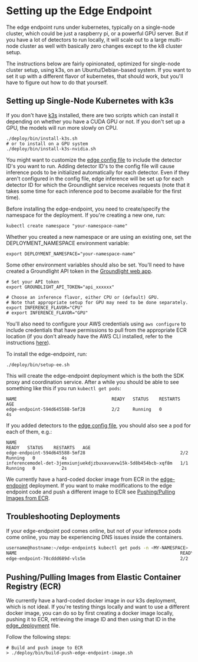
# Setting up the Edge Endpoint

The edge endpoint runs under kubernetes, typically on a single-node cluster, which could be just a raspberry pi, or a powerful GPU server.  But if you have a lot of detectors to run locally, it will scale out to a large multi-node cluster as well with basically zero changes except to the k8 cluster setup. 

The instructions below are fairly opinionated, optimized for single-node cluster setup, using k3s, on an Ubuntu/Debian-based system.  If you want to set it up with a different flavor of kubernetes, that should work, but you'll have to figure out how to do that yourself.

## Setting up Single-Node Kubernetes with k3s

If you don't have [k3s](https://docs.k3s.io/) installed, there are two scripts which can install it depending on whether you have a CUDA GPU or not.  If you don't set up a GPU, the models will run more slowly on CPU.

```shell
./deploy/bin/install-k3s.sh
# or to install on a GPU system
./deploy/bin/install-k3s-nvidia.sh
```

You might want to customize the [edge config file](../configs/edge-config.yaml) to include the detector ID's you want to run.  Adding detector ID's to the config file will cause inference pods to be initialized automatically for each detector. Even if they aren't configured in the config file,
edge inference will be set up for each detector ID for which the Groundlight service receives requests (note that it
takes some time for each inference pod to become available for the first time).

Before installing the edge-endpoint, you need to create/specify the namespace for the deployment. If you're creating a new one, run:

```
kubectl create namespace "your-namespace-name"
```

Whether you created a new namespace or are using an existing one, set the DEPLOYMENT_NAMESPACE environment variable:
```
export DEPLOYMENT_NAMESPACE="your-namespace-name"
```

Some other environment variables should also be set. You'll need to have created
a Groundlight API token in the [Groundlight web app](https://app.groundlight.ai/reef/my-account/api-tokens).
```
# Set your API token
export GROUNDLIGHT_API_TOKEN="api_xxxxxx"

# Choose an inference flavor, either CPU or (default) GPU.
# Note that appropriate setup for GPU may need to be done separately.
export INFERENCE_FLAVOR="CPU"
# export INFERENCE_FLAVOR="GPU"
```

You'll also need to configure your AWS credentials using `aws configure` to include credentials that have permissions to pull from the appropriate ECR location (if you don't already have the AWS CLI installed, refer to the instructions [here](https://docs.aws.amazon.com/cli/latest/userguide/getting-started-install.html)).

To install the edge-endpoint, run:
```shell
./deploy/bin/setup-ee.sh
```

This will create the edge-endpoint deployment which is the both the SDK proxy and coordination service. After a while you should be able to see something like this if you run `kubectl get pods`:

```
NAME                                    READY   STATUS    RESTARTS   AGE
edge-endpoint-594d645588-5mf28          2/2     Running   0          4s
```

If you added detectors to the [edge config file](../configs/edge-config.yaml), you should also see a pod for each of them, e.g.:

```
NAME                                                              READY   STATUS    RESTARTS   AGE
edge-endpoint-594d645588-5mf28                                    2/2     Running   0          4s
inferencemodel-det-3jemxiunjuekdjzbuxavuevw15k-5d8b454bcb-xqf8m   1/1     Running   0          2s
```

We currently have a hard-coded docker image from ECR in the [edge-endpoint](/edge-endpoint/deploy/k3s/edge_deployment.yaml)
deployment. If you want to make modifications to the edge endpoint code and push a different
image to ECR see [Pushing/Pulling Images from ECR](#pushingpulling-images-from-elastic-container-registry-ecr).


## Troubleshooting Deployments
If your edge-endpoint pod comes online, but not of your inference pods come online, you may be experiencing DNS issues inside the containers.
```bash
username@hostname:~/edge-endpoint$ kubectl get pods -n <MY-NAMESPACE>
NAME                                                              READY   STATUS             RESTARTS        AGE
edge-endpoint-78cddd689d-vls5m                                    2/2     Running            0               11m
```

## Pushing/Pulling Images from Elastic Container Registry (ECR)

We currently have a hard-coded docker image in our k3s deployment, which is not ideal.
If you're testing things locally and want to use a different docker image, you can do so
by first creating a docker image locally, pushing it to ECR, retrieving the image ID and
then using that ID in the [edge_deployment](k3s/edge_deployment/edge_deployment.yaml) file.

Follow the following steps:

```shell
# Build and push image to ECR
> ./deploy/bin/build-push-edge-endpoint-image.sh
```
